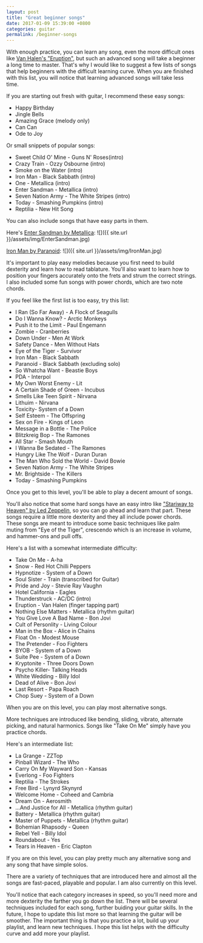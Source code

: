 ```yaml
---
layout: post
title: "Great beginner songs"
date: 2017-01-09 15:39:00 +0800
categories: guitar
permalink: /beginner-songs
---
```


With enough practice, you can learn any song, even the more difficult ones like [Van Halen's "Eruption"](https://youtu.be/sI7XiJgt0vY), but such an advanced song will take a beginner a long time to master. That's why I would like to suggest a few lists of songs that help beginners with the difficult learning curve. When you are finished with this list, you will notice that learning advanced songs will take less time. 

If you are starting out fresh with guitar, I recommend these easy songs:

* Happy Birthday
* Jingle Bells
* Amazing Grace (melody only)
* Can Can
* Ode to Joy

Or small snippets of popular songs:

* Sweet Child O' Mine - Guns N' Roses(intro)
* Crazy Train - Ozzy Osbourne (intro)
* Smoke on the Water (intro)
* Iron Man - Black Sabbath (intro)
* One - Metallica (intro)
* Enter Sandman - Metallica (intro)
* Seven Nation Army - The White Stripes (intro)
* Today - Smashing Pumpkins (intro)
* Reptilia - New Hit Song

You can also include songs that have easy parts in them. 

Here's [Enter Sandman by Metallica](https://youtu.be/CD-E-LDc384):
![]({{ site.url }}/assets/img/EnterSandman.jpg)

[Iron Man by Paranoid](https://youtu.be/Uctu1e353os):
![]({{ site.url }}/assets/img/IronMan.jpg)

It's important to play easy melodies because you first need to build dexterity and learn how to read tablature. You'll also want to learn how to position your fingers accurately onto the frets and strum the correct strings. I also included some fun songs with power chords, which are two note chords.


If you feel like the first list is too easy, try this list:

* I Ran (So Far Away) - A Flock of Seagulls
* Do I Wanna Know? - Arctic Monkeys
* Push it to the Limit - Paul Engemann
* Zombie - Cranberries
* Down Under - Men At Work
* Safety Dance - Men Without Hats
* Eye of the Tiger - Survivor
* Iron Man - Black Sabbath
* Paranoid - Black Sabbath (excluding solo)
* So Whatcha Want - Beastie Boys
* PDA - Interpol
* My Own Worst Enemy - Lit
* A Certain Shade of Green - Incubus
* Smells Like Teen Spirit - Nirvana
* Lithuim - Nirvana
* Toxicity- System of a Down
* Self Esteem - The Offspring
* Sex on Fire - Kings of Leon
* Message in a Bottle - The Police
* Blitzkreig Bop - The Ramones
* All Star - Smash Mouth
* I Wanna Be Sedated - The Ramones
* Hungry Like The Wolf - Duran Duran
* The Man Who Sold the World - David Bowie
* Seven Nation Army - The White Stripes
* Mr. Brightside - The Killers
* Today - Smashing Pumpkins

Once you get to this level, you'll be able to play a decent amount of songs. 

You'll also notice that some hard songs have an easy intro like ["Stariway to Heaven" by Led Zeppelin](https://www.youtube.com/watch?v=G2EuPRAMZUY), so you can go ahead and learn that part. These songs require a little more dexterity and they all include power chords.  These songs are meant to introduce some basic techniques like palm muting from "Eye of the Tiger", crescendo which is an increase in volume, and hammer-ons and pull offs.


Here's a list with a somewhat intermediate difficulty: 

* Take On Me - A-ha
* Snow - Red Hot Chilli Peppers
* Hypnotize - System of a Down
* Soul Sister - Train (transcribed for Guitar)
* Pride and Joy - Stevie Ray Vaughn
* Hotel California - Eagles
* Thunderstruck - AC/DC (intro)
* Eruption - Van Halen (finger tapping part)
* Nothing Else Matters - Metallica (rhythm guitar)
* You Give Love A Bad Name - Bon Jovi
* Cult of Personlity - Living Colour
* Man in the Box - Alice in Chains
* Float On - Modest Mouse
* The Pretender - Foo Fighters
* BYOB - System of a Down
* Suite Pee - System of a Down
* Kryptonite - Three Doors Down
* Psycho Killer- Talking Heads
* White Wedding - Billy Idol
* Dead of Alive - Bon Jovi
* Last Resort - Papa Roach
* Chop Suey - System of a Down

When you are on this level, you can play most alternative songs. 

More techniques are introduced like bending, sliding, vibrato, alternate picking, and natural harmonics. Songs like "Take On Me" simply have you practice chords.


Here's an intermediate list: 

* La Grange - ZZTop
* Pinball Wizard - The Who
* Carry On My Wayward Son - Kansas
* Everlong - Foo Fighters
* Reptilia - The Strokes
* Free Bird - Lynyrd Skynyrd
* Welcome Home - Coheed and Cambria
* Dream On - Aerosmith
* ...And Justice for All - Metallica (rhythm guitar)
* Battery - Metallica (rhythm guitar)
* Master of Puppets - Metallica (rhythm guitar)
* Bohemian Rhapsody - Queen
* Rebel Yell - Billy Idol
* Roundabout - Yes
* Tears in Heaven - Eric Clapton

If you are on this level, you can play pretty much any alternative song and any song that have simple solos.

There are a variety of techniques that are introduced here and almost all the songs are fast-paced, playable and popular. I am also currently on this level.


You'll notice that each category increases in speed, so you'll need more and more dexterity the farther you go down the list. There will be several techniques included for each song, further buiding your guitar skills. In the future, I hope to update this list more so that learning the guitar will be smoother. The important thing is that you practice a lot, build up your playlist, and learn new techniques. I hope this list helps with the difficulty curve and add more your playlist.

